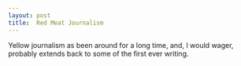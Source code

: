 ```yaml
---
layout: post
title:  Red Meat Journalism
---
```


Yellow journalism as been around for a long time, and, I would wager, probably extends back to some of the first ever writing. 